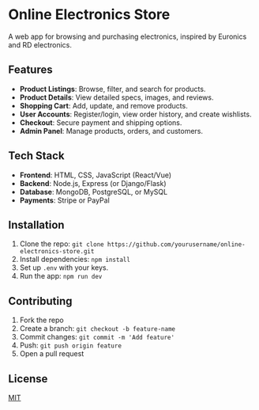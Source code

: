 # Online Electronics Store

A web app for browsing and purchasing electronics, inspired by Euronics and RD electronics.

## Features

- **Product Listings**: Browse, filter, and search for products.
- **Product Details**: View detailed specs, images, and reviews.
- **Shopping Cart**: Add, update, and remove products.
- **User Accounts**: Register/login, view order history, and create wishlists.
- **Checkout**: Secure payment and shipping options.
- **Admin Panel**: Manage products, orders, and customers.

## Tech Stack

- **Frontend**: HTML, CSS, JavaScript (React/Vue)
- **Backend**: Node.js, Express (or Django/Flask)
- **Database**: MongoDB, PostgreSQL, or MySQL
- **Payments**: Stripe or PayPal

## Installation

1. Clone the repo: `git clone https://github.com/yourusername/online-electronics-store.git`
2. Install dependencies: `npm install`
3. Set up `.env` with your keys.
4. Run the app: `npm run dev`

## Contributing

1. Fork the repo
2. Create a branch: `git checkout -b feature-name`
3. Commit changes: `git commit -m 'Add feature'`
4. Push: `git push origin feature`
5. Open a pull request

## License

[MIT](LICENSE)
